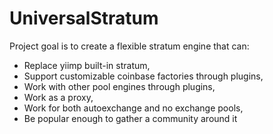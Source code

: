 # UniversalStratum
Project goal is to create a flexible stratum engine that can:
* Replace yiimp built-in stratum,
* Support customizable coinbase factories through plugins,
* Work with other pool engines through plugins,
* Work as a proxy,
* Work for both autoexchange and no exchange pools,
* Be popular enough to gather a community around it
